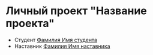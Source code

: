 # Личный проект "Название проекта"

- Студент [Фамилия Имя студента](http://t.me/аккаунтСтудента)
- Наставник [Фамилия Имя наставника](http://t.me/аккаунтНаставника)
